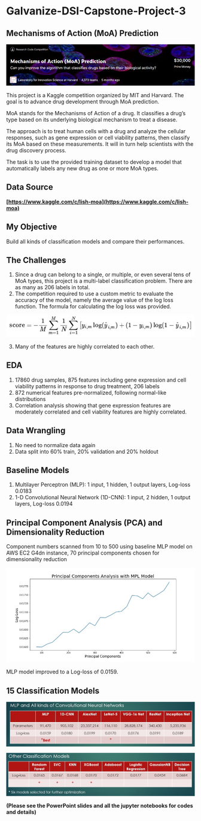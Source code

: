 # **Galvanize-DSI-Capstone-Project-3**


## **Mechanisms of Action (MoA) Prediction**

![](images/moa.jpg)

This project is a Kaggle competition organized by MIT and Harvard. The goal is to advance drug development through MoA prediction.

MoA stands for the Mechanisms of Action of a drug. It classifies a drug’s type based on its underlying biological mechanism to treat a disease. 

The approach is to treat human cells with a drug and analyze the cellular responses, such as gene expression or cell viability patterns, then classify its MoA based on these measurements. It will in turn help scientists with the drug discovery process.

The task is to use the provided training dataset to develop a model that automatically labels any new drug as one or more MoA types. 

## **Data Source**

**[https://www.kaggle.com/c/lish-moa](https://www.kaggle.com/c/lish-moa)**



## **My Objective** 

Build all kinds of classification models and compare their performances.


## **The Challenges**

1. Since a drug can belong to a single, or multiple, or even several tens of MoA types, this project is a multi-label classification problem. There are as many as 206 labels in total. 
2. The competition required to use a custom metric to evaluate the accuracy of the model, namely the average value of the log loss function. The formula for calculating the log loss was provided.

![](images/logloss.jpg)

3. Many of the features are highly correlated to each other.



## **EDA**

1. 17860 drug samples, 875 features including gene expression and cell viability patterns in response to drug treatment, 206 labels
2. 872 numerical features pre-normalized, following normal-like distributions
3. Correlation analysis showing that gene expression features are moderately correlated and cell viability features are highly correlated.  

## **Data Wrangling**

1. No need to normalize data again
2. Data split into 60% train, 20% validation and 20% holdout

## **Baseline Models**

1. Multilayer Perceptron (MLP): 1 input, 1 hidden, 1 output layers, Log-loss 0.0183
2. 1-D Convolutional Neural Network (1D-CNN):  1 input, 2 hidden, 1 output layers, Log-loss 0.0194

## **Principal Component Analysis (PCA) and Dimensionality Reduction**

Component numbers scanned from 10 to 500 using baseline MLP model on AWS EC2 G4dn instance, 70 principal components chosen for dimensionality reduction

![](images/pca.jpg)

MLP model improved to a Log-loss of 0.0159.

## **15 Classification Models**

![](images/cnn.jpg)

![](images/alltype.jpg)
  
 



**(Please see the PowerPoint slides and all the jupyter notebooks for codes and details)**

